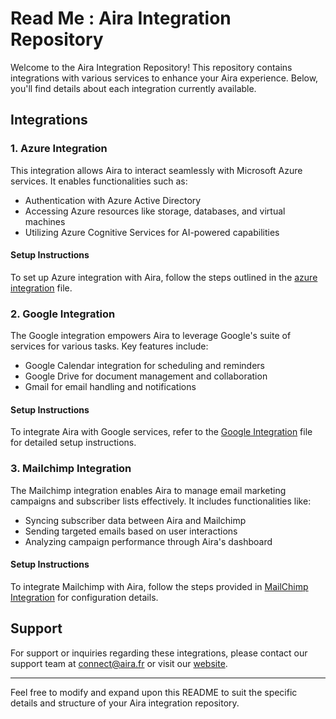 # Read Me : Aira Integration Repository

Welcome to the Aira Integration Repository! This repository contains integrations with various services to enhance your Aira experience. Below, you'll find details about each integration currently available.

## Integrations

### 1. Azure Integration

This integration allows Aira to interact seamlessly with Microsoft Azure services. It enables functionalities such as:
- Authentication with Azure Active Directory
- Accessing Azure resources like storage, databases, and virtual machines
- Utilizing Azure Cognitive Services for AI-powered capabilities

#### Setup Instructions
To set up Azure integration with Aira, follow the steps outlined in the [azure integration](https://github.com/airacommunity/AIRA-Integrations/blob/main/1.%20Azure%20Integrations.md) file.

### 2. Google Integration

The Google integration empowers Aira to leverage Google's suite of services for various tasks. Key features include:
- Google Calendar integration for scheduling and reminders
- Google Drive for document management and collaboration
- Gmail for email handling and notifications

#### Setup Instructions
To integrate Aira with Google services, refer to the [Google Integration](https://github.com/airacommunity/AIRA-Integrations/blob/main/2.%20Google%20Integration.md) file for detailed setup instructions.

### 3. Mailchimp Integration

The Mailchimp integration enables Aira to manage email marketing campaigns and subscriber lists effectively. It includes functionalities like:
- Syncing subscriber data between Aira and Mailchimp
- Sending targeted emails based on user interactions
- Analyzing campaign performance through Aira's dashboard

#### Setup Instructions
To integrate Mailchimp with Aira, follow the steps provided in [MailChimp Integration](https://github.com/airacommunity/AIRA-Integrations/blob/main/3.%20MailChimp%20Integration.md) for configuration details.





## Support

For support or inquiries regarding these integrations, please contact our support team at connect@aira.fr or visit our [website](www.aira.fr).

---

Feel free to modify and expand upon this README to suit the specific details and structure of your Aira integration repository.
